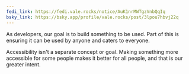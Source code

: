 ```yaml
---
fedi_link: https://fedi.vale.rocks/notice/AuK1nrMWTgzVnbQqIq
bsky_link: https://bsky.app/profile/vale.rocks/post/3lpou7hbvj22q
---
```


As developers, our goal is to build something to be used. Part of this is ensuring it can be used by anyone and caters to everyone.

Accessibility isn't a separate concept or goal. Making something more accessible for some people makes it better for all people, and that is our greater intent.
